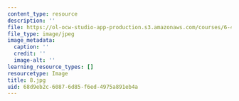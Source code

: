 ```yaml
---
content_type: resource
description: ''
file: https://ol-ocw-studio-app-production.s3.amazonaws.com/courses/6-451-principles-of-digital-communication-ii-spring-2005/68d9eb2c60876d85f6ed4975a891eb4a_8.jpg
file_type: image/jpeg
image_metadata:
  caption: ''
  credit: ''
  image-alt: ''
learning_resource_types: []
resourcetype: Image
title: 8.jpg
uid: 68d9eb2c-6087-6d85-f6ed-4975a891eb4a
---
```

